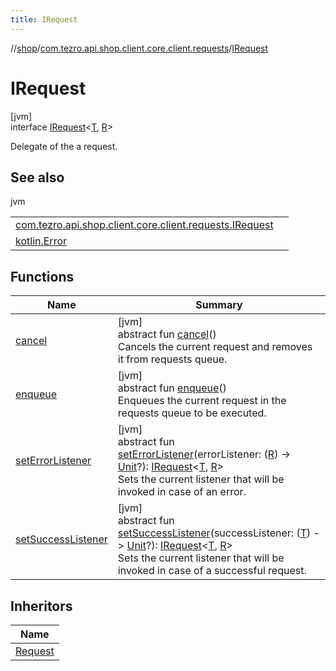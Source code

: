 ```yaml
---
title: IRequest
---
```

//[shop](../../../index.html)/[com.tezro.api.shop.client.core.client.requests](../index.html)/[IRequest](index.html)



# IRequest



[jvm]\
interface [IRequest](index.html)&lt;[T](index.html), [R](index.html)&gt;

Delegate of the a request.



## See also


jvm

| | |
|---|---|
| [com.tezro.api.shop.client.core.client.requests.IRequest](enqueue.html) |  |
| [kotlin.Error](https://kotlinlang.org/api/latest/jvm/stdlib/kotlin/-error/index.html) |  |



## Functions


| Name | Summary |
|---|---|
| [cancel](cancel.html) | [jvm]<br>abstract fun [cancel](cancel.html)()<br>Cancels the current request and removes it from requests queue. |
| [enqueue](enqueue.html) | [jvm]<br>abstract fun [enqueue](enqueue.html)()<br>Enqueues the current request in the requests queue to be executed. |
| [setErrorListener](set-error-listener.html) | [jvm]<br>abstract fun [setErrorListener](set-error-listener.html)(errorListener: ([R](index.html)) -&gt; [Unit](https://kotlinlang.org/api/latest/jvm/stdlib/kotlin/-unit/index.html)?): [IRequest](index.html)&lt;[T](index.html), [R](index.html)&gt;<br>Sets the current listener that will be invoked in case of an error. |
| [setSuccessListener](set-success-listener.html) | [jvm]<br>abstract fun [setSuccessListener](set-success-listener.html)(successListener: ([T](index.html)) -&gt; [Unit](https://kotlinlang.org/api/latest/jvm/stdlib/kotlin/-unit/index.html)?): [IRequest](index.html)&lt;[T](index.html), [R](index.html)&gt;<br>Sets the current listener that will be invoked in case of a successful request. |


## Inheritors


| Name |
|---|
| [Request](../-request/index.html) |


